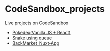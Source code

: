 # CodeSandbox_projects
Live projects on CodeSandbox

- [Pokedex(Vanilla JS + React)](https://codesandbox.io/p/devbox/vanilla-js-react-pokedex-forked-myprpr?layout=%257B%2522sidebarPanel%2522%253A%2522EXPLORER%2522%252C%2522rootPanelGroup%2522%253A%257B%2522direction%2522%253A%2522horizontal%2522%252C%2522contentType%2522%253A%2522UNKNOWN%2522%252C%2522type%2522%253A%2522PANEL_GROUP%2522%252C%2522id%2522%253A%2522ROOT_LAYOUT%2522%252C%2522panels%2522%253A%255B%257B%2522type%2522%253A%2522PANEL_GROUP%2522%252C%2522contentType%2522%253A%2522UNKNOWN%2522%252C%2522direction%2522%253A%2522vertical%2522%252C%2522id%2522%253A%2522clu8dc2pa00062e694qri73pm%2522%252C%2522sizes%2522%253A%255B54.183673469387756%252C45.816326530612244%255D%252C%2522panels%2522%253A%255B%257B%2522type%2522%253A%2522PANEL_GROUP%2522%252C%2522contentType%2522%253A%2522EDITOR%2522%252C%2522direction%2522%253A%2522horizontal%2522%252C%2522id%2522%253A%2522EDITOR%2522%252C%2522panels%2522%253A%255B%257B%2522type%2522%253A%2522PANEL%2522%252C%2522contentType%2522%253A%2522EDITOR%2522%252C%2522id%2522%253A%2522clu8dc2pa00022e69zhjkn4jm%2522%257D%255D%257D%252C%257B%2522type%2522%253A%2522PANEL_GROUP%2522%252C%2522contentType%2522%253A%2522SHELLS%2522%252C%2522direction%2522%253A%2522horizontal%2522%252C%2522id%2522%253A%2522SHELLS%2522%252C%2522panels%2522%253A%255B%257B%2522type%2522%253A%2522PANEL%2522%252C%2522contentType%2522%253A%2522SHELLS%2522%252C%2522id%2522%253A%2522clu8dc2pa00042e69pr257kot%2522%257D%255D%252C%2522sizes%2522%253A%255B100%255D%257D%255D%257D%252C%257B%2522type%2522%253A%2522PANEL_GROUP%2522%252C%2522contentType%2522%253A%2522DEVTOOLS%2522%252C%2522direction%2522%253A%2522vertical%2522%252C%2522id%2522%253A%2522DEVTOOLS%2522%252C%2522panels%2522%253A%255B%257B%2522type%2522%253A%2522PANEL%2522%252C%2522contentType%2522%253A%2522DEVTOOLS%2522%252C%2522id%2522%253A%2522clu8dc2pa00052e69hx7ikwf0%2522%257D%255D%252C%2522sizes%2522%253A%255B100%255D%257D%255D%252C%2522sizes%2522%253A%255B50%252C50%255D%257D%252C%2522tabbedPanels%2522%253A%257B%2522clu8dc2pa00022e69zhjkn4jm%2522%253A%257B%2522id%2522%253A%2522clu8dc2pa00022e69zhjkn4jm%2522%252C%2522tabs%2522%253A%255B%255D%257D%252C%2522clu8dc2pa00052e69hx7ikwf0%2522%253A%257B%2522id%2522%253A%2522clu8dc2pa00052e69hx7ikwf0%2522%252C%2522activeTabId%2522%253A%2522clu8dkg9a005p2e67k4ohia1s%2522%252C%2522tabs%2522%253A%255B%257B%2522type%2522%253A%2522UNASSIGNED_PORT%2522%252C%2522port%2522%253A5173%252C%2522id%2522%253A%2522clu8dkg9a005p2e67k4ohia1s%2522%252C%2522mode%2522%253A%2522permanent%2522%252C%2522path%2522%253A%2522%252F%2522%257D%255D%257D%252C%2522clu8dc2pa00042e69pr257kot%2522%253A%257B%2522id%2522%253A%2522clu8dc2pa00042e69pr257kot%2522%252C%2522activeTabId%2522%253A%2522clu8dj6ot002m2e670gh39qpa%2522%252C%2522tabs%2522%253A%255B%257B%2522id%2522%253A%2522clu8dj6ot002m2e670gh39qpa%2522%252C%2522mode%2522%253A%2522permanent%2522%252C%2522type%2522%253A%2522TERMINAL%2522%252C%2522shellId%2522%253A%2522clu8dj6s0002md8ds41rxgsd3%2522%257D%255D%257D%257D%252C%2522showDevtools%2522%253Atrue%252C%2522showShells%2522%253Atrue%252C%2522showSidebar%2522%253Atrue%252C%2522sidebarPanelSize%2522%253A15%257D)
- [Snake using queue](https://codesandbox.io/p/sandbox/snake-using-queue-chnvn5)
- [BackMarket_Nuxt-App](https://codesandbox.io/p/devbox/backmarket-nuxt3-code-review-forked-yyhl34?layout=%257B%2522sidebarPanel%2522%253A%2522EXPLORER%2522%252C%2522rootPanelGroup%2522%253A%257B%2522direction%2522%253A%2522horizontal%2522%252C%2522contentType%2522%253A%2522UNKNOWN%2522%252C%2522type%2522%253A%2522PANEL_GROUP%2522%252C%2522id%2522%253A%2522ROOT_LAYOUT%2522%252C%2522panels%2522%253A%255B%257B%2522type%2522%253A%2522PANEL_GROUP%2522%252C%2522contentType%2522%253A%2522UNKNOWN%2522%252C%2522direction%2522%253A%2522vertical%2522%252C%2522id%2522%253A%2522clumoqhzr00072e674m8jm53k%2522%252C%2522sizes%2522%253A%255B100%252C0%255D%252C%2522panels%2522%253A%255B%257B%2522type%2522%253A%2522PANEL_GROUP%2522%252C%2522contentType%2522%253A%2522EDITOR%2522%252C%2522direction%2522%253A%2522horizontal%2522%252C%2522id%2522%253A%2522EDITOR%2522%252C%2522panels%2522%253A%255B%257B%2522type%2522%253A%2522PANEL%2522%252C%2522contentType%2522%253A%2522EDITOR%2522%252C%2522id%2522%253A%2522clumoqhzr00022e67vfriwtq7%2522%257D%255D%257D%252C%257B%2522type%2522%253A%2522PANEL_GROUP%2522%252C%2522contentType%2522%253A%2522SHELLS%2522%252C%2522direction%2522%253A%2522horizontal%2522%252C%2522id%2522%253A%2522SHELLS%2522%252C%2522panels%2522%253A%255B%257B%2522type%2522%253A%2522PANEL%2522%252C%2522contentType%2522%253A%2522SHELLS%2522%252C%2522id%2522%253A%2522clumoqhzr00052e67i8ooo12w%2522%257D%255D%252C%2522sizes%2522%253A%255B100%255D%257D%255D%257D%252C%257B%2522type%2522%253A%2522PANEL_GROUP%2522%252C%2522contentType%2522%253A%2522DEVTOOLS%2522%252C%2522direction%2522%253A%2522vertical%2522%252C%2522id%2522%253A%2522DEVTOOLS%2522%252C%2522panels%2522%253A%255B%257B%2522type%2522%253A%2522PANEL%2522%252C%2522contentType%2522%253A%2522DEVTOOLS%2522%252C%2522id%2522%253A%2522clumoqhzr00062e672v03uc9e%2522%257D%255D%252C%2522sizes%2522%253A%255B100%255D%257D%255D%252C%2522sizes%2522%253A%255B60.10582827120731%252C39.89417172879269%255D%257D%252C%2522tabbedPanels%2522%253A%257B%2522clumoqhzr00022e67vfriwtq7%2522%253A%257B%2522id%2522%253A%2522clumoqhzr00022e67vfriwtq7%2522%252C%2522tabs%2522%253A%255B%255D%257D%252C%2522clumoqhzr00062e672v03uc9e%2522%253A%257B%2522id%2522%253A%2522clumoqhzr00062e672v03uc9e%2522%252C%2522activeTabId%2522%253A%2522clumoqm5j002h2e67eom1lrn0%2522%252C%2522tabs%2522%253A%255B%257B%2522type%2522%253A%2522UNASSIGNED_PORT%2522%252C%2522port%2522%253A3000%252C%2522id%2522%253A%2522clumoqm5j002h2e67eom1lrn0%2522%252C%2522mode%2522%253A%2522permanent%2522%252C%2522path%2522%253A%2522%252F%2522%257D%255D%257D%252C%2522clumoqhzr00052e67i8ooo12w%2522%253A%257B%2522id%2522%253A%2522clumoqhzr00052e67i8ooo12w%2522%252C%2522activeTabId%2522%253A%2522clump3jik01i42e674rtkpq55%2522%252C%2522tabs%2522%253A%255B%257B%2522id%2522%253A%2522clump3jik01i42e674rtkpq55%2522%252C%2522mode%2522%253A%2522permanent%2522%252C%2522type%2522%253A%2522TERMINAL%2522%252C%2522shellId%2522%253A%2522clump3jkv03hgdijr9hct0fzf%2522%257D%255D%257D%257D%252C%2522showDevtools%2522%253Atrue%252C%2522showShells%2522%253Afalse%252C%2522showSidebar%2522%253Atrue%252C%2522sidebarPanelSize%2522%253A14.231770833333329%257D)
